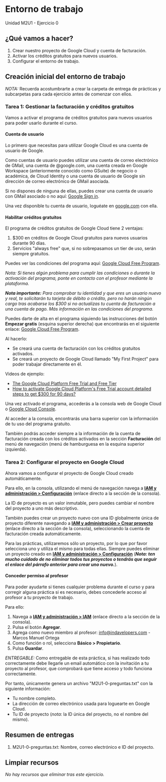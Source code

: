 # Entorno de trabajo
Unidad M2U1 - Ejercicio 0

## ¿Qué vamos a hacer?
1. Crear nuestro proyecto de Google Cloud y cuenta de facturación.
1. Activar los créditos gratuitos para nuevos usuarios.
1. Configurar el entorno de trabajo.

## Creación inicial del entorno de trabajo
*NOTA:* Recuerda acostumbrarte a crear la carpeta de entrega de prácticas y subcarpetas para cada ejercicio antes de comenzar con ellos.

### Tarea 1: Gestionar la facturación y créditos gratuitos
Vamos a activar el programa de créditos gratuitos para nuevos usuarios para poder usarlo durante el curso.

#### Cuenta de usuario
Lo primero que necesitas para utilizar Google Cloud es una cuenta de usuario de Google.

Como cuentas de usuario puedes utilizar una cuenta de correo electrónico de GMail, una cuenta de @google.com, una cuenta creada en Google Workspace (anteriormente conocido como GSuite) de negocio o académica, de Cloud Identity o una cuenta de usuario de Google sin dirección de correo electrónico de GMail asociada.

Si no dispones de ninguna de ellas, puedes crear una cuenta de usuario con GMail asociado o no aquí: [Google Sign in](https://accounts.google.com/servicelogin).

Una vez disponible tu cuenta de usuario, loguéate en [google.com](https://www.google.com/) con ella.

#### Habilitar créditos gratuitos
El programa de créditos gratuitos de Google Cloud tiene 2 ventajas:
1. $300 en créditos de Google Cloud gratuitos para nuevos usuarios durante 90 días.
1. Servicios "always free" que, si no sobrepasamos un tier de uso, serán siempre gratuitos.

Puedes ver las condiciones del programa aquí: [Google Cloud Free Program](https://cloud.google.com/free/docs/gcp-free-tier/).

*Nota: Si tienes algún problema para cumplir las condiciones o durante la activación del programa, ponte en contacto con el profesor mediante la plataforma.*

***Nota importante:** Para comprobar tu identidad y que eres un usuario nuevo y real, te solicitarán tu tarjeta de débito o crédito, pero no harán ningún cargo tras acabarse los $300 si no actualizas tu cuenta de facturación a una cuenta de pago. Más información en las condiciones del programa.*

Puedes darte de alta en el programa siguiendo las instrucciones del botón **Empezar gratis** (esquina superior derecha) que encontrarás en el siguiente enlace: [Google Cloud Free Program](https://cloud.google.com/free).

Al hacerlo:
- Se creará una cuenta de facturación con los créditos gratuitos activados.
- Se creará un proyecto de Google Cloud llamado "My First Project" para poder trabajar directamente en él.

Videos de ejemplo:
- [The Google Cloud Platform Free Trial and Free Tier](https://www.youtube.com/watch?v=P2ADJdk5mYo)
- [How to activate Google Cloud Platform's Free Trial account detailed steps to get $300 for 90 days?](https://www.youtube.com/watch?v=jbpSPO9np3E)

Una vez activado el programa, accederás a la consola web de Google Cloud o [Google Cloud Console](https://console.cloud.google.com).

Al acceder a la consola, encontrarás una barra superior con la información de tu uso del programa gratuito.

También podrás acceder siempre a la información de la cuenta de facturación creada con los créditos activados en la sección **Facturación** del menú de navegación (menú de hamburguesa en la esquina superior izquierda).

### Tarea 2: Configurar el proyecto en Google Cloud
Ahora vamos a configurar el proyecto de Google Cloud creado automáticamente.

Para ello, en la consola, utilizando el menú de navegación navega a [**IAM y administración > Configuración**](https://console.cloud.google.com/iam-admin/settings) (enlace directo a la sección de la consola).

La ID de proyecto es un valor inmutable, pero puedes cambiar el nombre del proyecto a uno más descriptivo.

También puedes crear un proyecto nuevo con una ID globalmente única de proyecto diferente navegando a [**IAM y administración > Crear proyecto**](https://console.cloud.google.com/projectcreate) (enlace directo a la sección de la consola), seleccionando la cuenta de facturación creada automáticamente.

Para las prácticas, utilizaremos sólo un proyecto, por lo que por favor selecciona uno y utiliza el mismo para todas ellas.
Siempre puedes eliminar un proyecto creado en [**IAM y administración > Configuración**](https://console.cloud.google.com/iam-admin/settings) (***Nota: ten mucho cuidado de no eliminar todos tus proyectos o tendrás que seguir el enlace del párrafo anterior para crear uno nuevo.***).

#### Conceder permiso al profesor
Para poder ayudarte si tienes cualquier problema durante el curso y para corregir alguna práctica si es necesario, debes concederle acceso al profesor a tu proyecto de trabajo.

Para ello:
1. Navega a [**IAM y administración > IAM**](https://console.cloud.google.com/iam-admin/iam) (enlace directo a la sección de la consola).
1. Pulsa el botón **Agregar**.
1. Agrega como nuevo miembro al profesor: info@indavelopers.com - Marcos Manuel Ortega
1. Como función o rol, selecciona **Básico > Propietario**.
1. Pulsa **Guardar**.

*ENTREGABLE:*
Como entregable de esta práctica, si has realizado todo correctamente debe llegarle un email automático con la invitación a tu proyecto al profesor, que comprobará que tiene acceso y todo funciona correctamente.

Por tanto, únicamente genera un archivo "M2U1-0-preguntas.txt" con la siguiente información:
- Tu nombre completo.
- La dirección de correo electrónico usada para loguearte en Google Cloud.
- Tu ID de proyecto (*nota*: la ID única del proyecto, no el nombre del mismo).

## Resumen de entregas
1. M2U1-0-preguntas.txt: Nombre, correo electrónico e ID del proyecto.

## Limpiar recursos
*No hay recursos que eliminar tras este ejercicio.*

